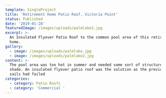 ```yaml
---
template: SingleProject
title: 'Retirement Home Patio Roof, Victoria Point'
status: Published
date: '2019-01-28'
featuredImage: /images/uploads/palmlake2.jpg
excerpt: >-
  An Insulated Flyover Patio Roof to the common pool area of this retirement
  home.
gallery:
  - image: /images/uploads/palmlake.jpg
  - image: /images/uploads/palmlake2.jpg
content: >-
  The pool area was too hot in summer and needed some sort of structure for
  shade. An insulated flyover patio roof was the solution as the previous shade
  sails had failed
categories:
  - category: Patio Roofs
  - category: 'Commercial '
---
```


